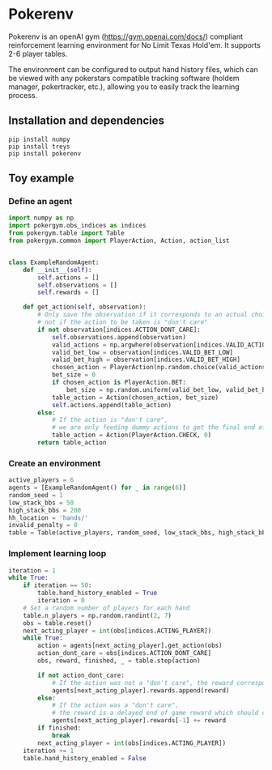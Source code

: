 # Pokerenv
Pokerenv is an openAI gym (https://gym.openai.com/docs/) compliant reinforcement learning environment for No Limit Texas Hold'em. It supports 2-6 player tables.

The environment can be configured to output hand history files, which can be viewed with any pokerstars compatible tracking software (holdem manager, pokertracker, etc.), allowing you to easily track the learning process.

## Installation and dependencies
```shell
pip install numpy
pip install treys
pip install pokerenv
```

## Toy example

### Define an agent

```python
import numpy as np
import pokergym.obs_indices as indices
from pokergym.table import Table
from pokergym.common import PlayerAction, Action, action_list


class ExampleRandomAgent:
    def __init__(self):
        self.actions = []
        self.observations = []
        self.rewards = []

    def get_action(self, observation):
        # Only save the observation if it corresponds to an actual choice, 
        # not if the action to be taken is "don't care"
        if not observation[indices.ACTION_DONT_CARE]:
            self.observations.append(observation)
            valid_actions = np.argwhere(observation[indices.VALID_ACTIONS] == 1).flatten()
            valid_bet_low = observation[indices.VALID_BET_LOW]
            valid_bet_high = observation[indices.VALID_BET_HIGH]
            chosen_action = PlayerAction(np.random.choice(valid_actions))
            bet_size = 0
            if chosen_action is PlayerAction.BET:
                bet_size = np.random.uniform(valid_bet_low, valid_bet_high)
            table_action = Action(chosen_action, bet_size)
            self.actions.append(table_action)
        else:
            # If the action is "don't care", 
            # we are only feeding dummy actions to get the final end of hand rewards back
            table_action = Action(PlayerAction.CHECK, 0)
        return table_action
```


### Create an environment
```python
active_players = 6
agents = [ExampleRandomAgent() for _ in range(6)]
random_seed = 1
low_stack_bbs = 50
high_stack_bbs = 200
hh_location = 'hands/'
invalid_penalty = 0
table = Table(active_players, random_seed, low_stack_bbs, high_stack_bbs, hh_location, invalid_penalty)
```

### Implement learning loop
```python
iteration = 1
while True:
    if iteration == 50:
        table.hand_history_enabled = True
        iteration = 0
    # Set a random number of players for each hand
    table.n_players = np.random.randint(2, 7)
    obs = table.reset()
    next_acting_player = int(obs[indices.ACTING_PLAYER])
    while True:
        action = agents[next_acting_player].get_action(obs)
        action_dont_care = obs[indices.ACTION_DONT_CARE]
        obs, reward, finished, _ = table.step(action)

        if not action_dont_care:
            # If the action was not a "don't care", the reward corresponds to the action that we just took
            agents[next_acting_player].rewards.append(reward)
        else:
            # If the action was a "don't care", 
            # the reward is a delayed end of game reward which should correspond to the last valid action
            agents[next_acting_player].rewards[-1] += reward
        if finished:
            break
        next_acting_player = int(obs[indices.ACTING_PLAYER])
    iteration += 1
    table.hand_history_enabled = False
```
